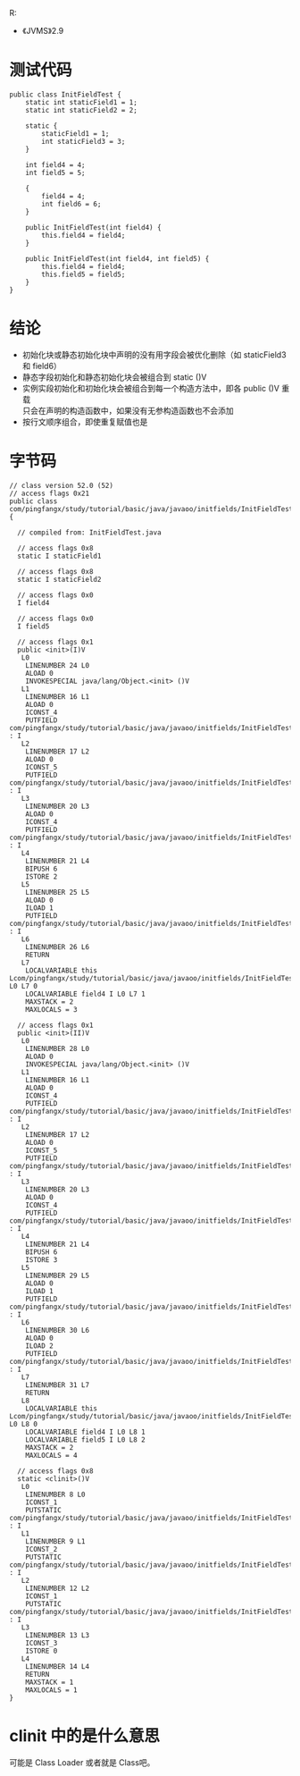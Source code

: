 R:
* 《JVMS》2.9
# 测试代码

    public class InitFieldTest {
        static int staticField1 = 1;
        static int staticField2 = 2;

        static {
            staticField1 = 1;
            int staticField3 = 3;
        }

        int field4 = 4;
        int field5 = 5;

        {
            field4 = 4;
            int field6 = 6;
        }

        public InitFieldTest(int field4) {
            this.field4 = field4;
        }

        public InitFieldTest(int field4, int field5) {
            this.field4 = field4;
            this.field5 = field5;
        }
    }

# 结论
* 初始化块或静态初始化块中声明的没有用字段会被优化删除（如 staticField3 和 field6）
* 静态字段初始化和静态初始化块会被组合到 static <clinit>()V
* 实例实段初始化和初始化块会被组合到每一个构造方法中，即各 public <init>()V 重载  
只会在声明的构造函数中，如果没有无参构造函数也不会添加
* 按行文顺序组合，即使重复赋值也是
# 字节码
    // class version 52.0 (52)
    // access flags 0x21
    public class com/pingfangx/study/tutorial/basic/java/javaoo/initfields/InitFieldTest {

      // compiled from: InitFieldTest.java

      // access flags 0x8
      static I staticField1

      // access flags 0x8
      static I staticField2

      // access flags 0x0
      I field4

      // access flags 0x0
      I field5

      // access flags 0x1
      public <init>(I)V
       L0
        LINENUMBER 24 L0
        ALOAD 0
        INVOKESPECIAL java/lang/Object.<init> ()V
       L1
        LINENUMBER 16 L1
        ALOAD 0
        ICONST_4
        PUTFIELD com/pingfangx/study/tutorial/basic/java/javaoo/initfields/InitFieldTest.field4 : I
       L2
        LINENUMBER 17 L2
        ALOAD 0
        ICONST_5
        PUTFIELD com/pingfangx/study/tutorial/basic/java/javaoo/initfields/InitFieldTest.field5 : I
       L3
        LINENUMBER 20 L3
        ALOAD 0
        ICONST_4
        PUTFIELD com/pingfangx/study/tutorial/basic/java/javaoo/initfields/InitFieldTest.field4 : I
       L4
        LINENUMBER 21 L4
        BIPUSH 6
        ISTORE 2
       L5
        LINENUMBER 25 L5
        ALOAD 0
        ILOAD 1
        PUTFIELD com/pingfangx/study/tutorial/basic/java/javaoo/initfields/InitFieldTest.field4 : I
       L6
        LINENUMBER 26 L6
        RETURN
       L7
        LOCALVARIABLE this Lcom/pingfangx/study/tutorial/basic/java/javaoo/initfields/InitFieldTest; L0 L7 0
        LOCALVARIABLE field4 I L0 L7 1
        MAXSTACK = 2
        MAXLOCALS = 3

      // access flags 0x1
      public <init>(II)V
       L0
        LINENUMBER 28 L0
        ALOAD 0
        INVOKESPECIAL java/lang/Object.<init> ()V
       L1
        LINENUMBER 16 L1
        ALOAD 0
        ICONST_4
        PUTFIELD com/pingfangx/study/tutorial/basic/java/javaoo/initfields/InitFieldTest.field4 : I
       L2
        LINENUMBER 17 L2
        ALOAD 0
        ICONST_5
        PUTFIELD com/pingfangx/study/tutorial/basic/java/javaoo/initfields/InitFieldTest.field5 : I
       L3
        LINENUMBER 20 L3
        ALOAD 0
        ICONST_4
        PUTFIELD com/pingfangx/study/tutorial/basic/java/javaoo/initfields/InitFieldTest.field4 : I
       L4
        LINENUMBER 21 L4
        BIPUSH 6
        ISTORE 3
       L5
        LINENUMBER 29 L5
        ALOAD 0
        ILOAD 1
        PUTFIELD com/pingfangx/study/tutorial/basic/java/javaoo/initfields/InitFieldTest.field4 : I
       L6
        LINENUMBER 30 L6
        ALOAD 0
        ILOAD 2
        PUTFIELD com/pingfangx/study/tutorial/basic/java/javaoo/initfields/InitFieldTest.field5 : I
       L7
        LINENUMBER 31 L7
        RETURN
       L8
        LOCALVARIABLE this Lcom/pingfangx/study/tutorial/basic/java/javaoo/initfields/InitFieldTest; L0 L8 0
        LOCALVARIABLE field4 I L0 L8 1
        LOCALVARIABLE field5 I L0 L8 2
        MAXSTACK = 2
        MAXLOCALS = 4

      // access flags 0x8
      static <clinit>()V
       L0
        LINENUMBER 8 L0
        ICONST_1
        PUTSTATIC com/pingfangx/study/tutorial/basic/java/javaoo/initfields/InitFieldTest.staticField1 : I
       L1
        LINENUMBER 9 L1
        ICONST_2
        PUTSTATIC com/pingfangx/study/tutorial/basic/java/javaoo/initfields/InitFieldTest.staticField2 : I
       L2
        LINENUMBER 12 L2
        ICONST_1
        PUTSTATIC com/pingfangx/study/tutorial/basic/java/javaoo/initfields/InitFieldTest.staticField1 : I
       L3
        LINENUMBER 13 L3
        ICONST_3
        ISTORE 0
       L4
        LINENUMBER 14 L4
        RETURN
        MAXSTACK = 1
        MAXLOCALS = 1
    }
# clinit 中的是什么意思
可能是 Class Loader 或者就是 Class吧。